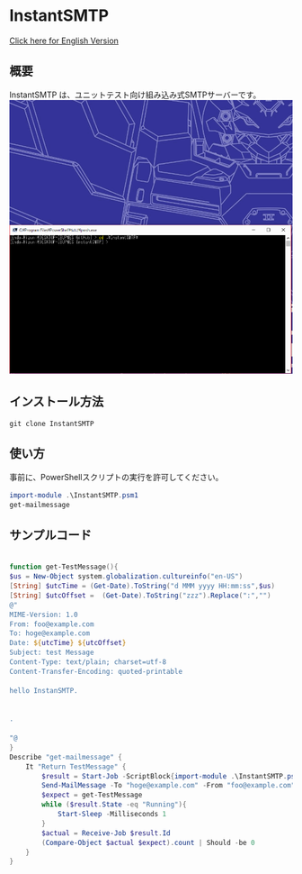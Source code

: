 # InstantSMTP

[Click here for English Version](Readme.md)

## 概要
InstantSMTP は、ユニットテスト向け組み込み式SMTPサーバーです。
![demo](/document/demo.gif)

## インストール方法

```
git clone InstantSMTP

```

## 使い方

事前に、PowerShellスクリプトの実行を許可してください。
```PowerShell
import-module .\InstantSMTP.psm1
get-mailmessage
``` 

## サンプルコード

```PowerShell:Get-MailMessage.Tests.ps1

function get-TestMessage(){
$us = New-Object system.globalization.cultureinfo("en-US")
[String] $utcTime = (Get-Date).ToString("d MMM yyyy HH:mm:ss",$us)
[String] $utcOffset =  (Get-Date).ToString("zzz").Replace(":","")
@"
MIME-Version: 1.0
From: foo@example.com
To: hoge@example.com
Date: ${utcTime} ${utcOffset}
Subject: test Message
Content-Type: text/plain; charset=utf-8
Content-Transfer-Encoding: quoted-printable

hello InstanSMTP.


.

"@
}
Describe "get-mailmessage" {
    It "Return TestMessage" {
        $result = Start-Job -ScriptBlock{import-module .\InstantSMTP.psm1;get-mailmessage;}
        Send-MailMessage -To "hoge@example.com" -From "foo@example.com" -SmtpServer "127.0.0.1" -Subject "test Message" -Body "hello InstanSMTP." -Encoding UTF8   
        $expect = get-TestMessage
        while ($result.State -eq "Running"){
            Start-Sleep -Milliseconds 1
        }
        $actual = Receive-Job $result.Id
        (Compare-Object $actual $expect).count | Should -be 0
    }
}


```